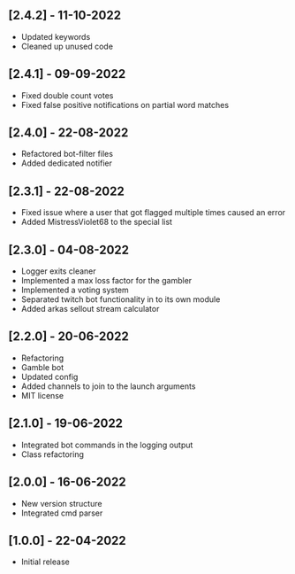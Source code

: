 ## [2.4.2] - 11-10-2022

- Updated keywords
- Cleaned up unused code

## [2.4.1] - 09-09-2022

- Fixed double count votes
- Fixed false positive notifications on partial word matches

## [2.4.0] - 22-08-2022

- Refactored bot-filter files
- Added dedicated notifier

## [2.3.1] - 22-08-2022

- Fixed issue where a user that got flagged multiple times caused an error
- Added MistressViolet68 to the special list

## [2.3.0] - 04-08-2022

- Logger exits cleaner
- Implemented a max loss factor for the gambler
- Implemented a voting system
- Separated twitch bot functionality in to its own module
- Added arkas sellout stream calculator

## [2.2.0] - 20-06-2022

- Refactoring
- Gamble bot
- Updated config
- Added channels to join to the launch arguments
- MIT license

## [2.1.0] - 19-06-2022

- Integrated bot commands in the logging output
- Class refactoring

## [2.0.0] - 16-06-2022

- New version structure
- Integrated cmd parser

## [1.0.0] - 22-04-2022

- Initial release